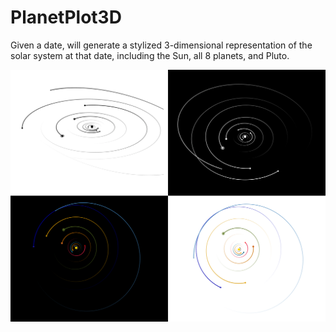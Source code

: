# PlanetPlot3D
Given a date, will generate a stylized 3-dimensional representation of the solar system at that date, including the Sun, all 8 planets, and Pluto.

![White orbits on black background](samples/samples.svg)